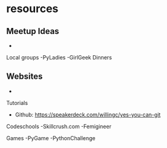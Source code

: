 # resources

Meetup Ideas
-
-


Local groups
-PyLadies
-GirlGeek Dinners

Websites
- 
- 


Tutorials
- Github: https://speakerdeck.com/willingc/yes-you-can-git


Codeschools
-Skillcrush.com
-Femigineer


Games
-PyGame
-PythonChallenge

